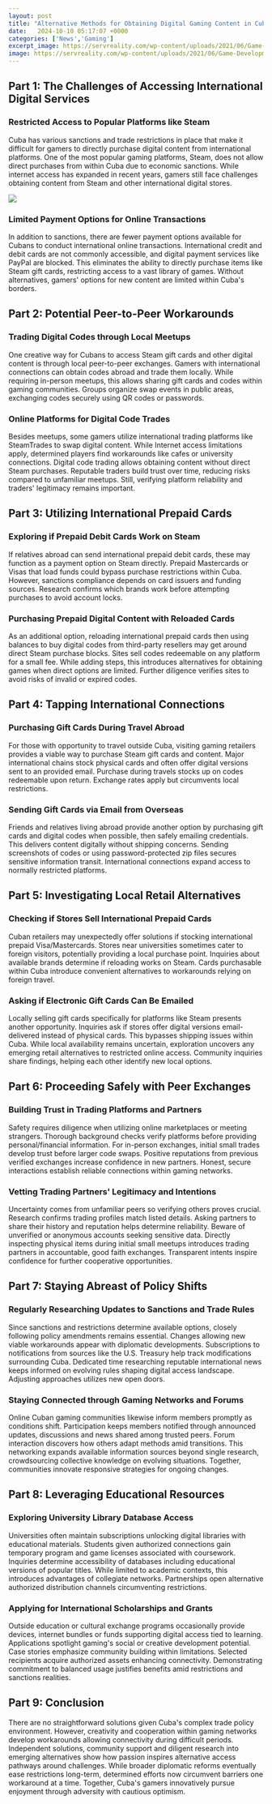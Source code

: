 ```yaml
---
layout: post
title: "Alternative Methods for Obtaining Digital Gaming Content in Cuba"
date:   2024-10-10 05:17:07 +0000
categories: ['News','Gaming']
excerpt_image: https://servreality.com/wp-content/uploads/2021/06/Game-Development.jpeg
image: https://servreality.com/wp-content/uploads/2021/06/Game-Development.jpeg
---
```


## Part 1: The Challenges of Accessing International Digital Services  
### **Restricted Access to Popular Platforms like Steam** 
Cuba has various sanctions and trade restrictions in place that make it difficult for gamers to directly purchase digital content from international platforms. One of the most popular gaming platforms, Steam, does not allow direct purchases from within Cuba due to economic sanctions. While internet access has expanded in recent years, gamers still face challenges obtaining content from Steam and other international digital stores.

![](https://i.ytimg.com/vi/1joEt5OFDVE/maxresdefault.jpg)
### **Limited Payment Options for Online Transactions** 
In addition to sanctions, there are fewer payment options available for Cubans to conduct international online transactions. International credit and debit cards are not commonly accessible, and digital payment services like PayPal are blocked. This eliminates the ability to directly purchase items like Steam gift cards, restricting access to a vast library of games. Without alternatives, gamers' options for new content are limited within Cuba's borders.
## Part 2: Potential Peer-to-Peer Workarounds
### **Trading Digital Codes through Local Meetups**
One creative way for Cubans to access Steam gift cards and other digital content is through local peer-to-peer exchanges. Gamers with international connections can obtain codes abroad and trade them locally. While requiring in-person meetups, this allows sharing gift cards and codes within gaming communities. Groups organize swap events in public areas, exchanging codes securely using QR codes or passwords. 
### **Online Platforms for Digital Code Trades**   
Besides meetups, some gamers utilize international trading platforms like SteamTrades to swap digital content. While Internet access limitations apply, determined players find workarounds like cafes or university connections. Digital code trading allows obtaining content without direct Steam purchases. Reputable traders build trust over time, reducing risks compared to unfamiliar meetups. Still, verifying platform reliability and traders' legitimacy remains important.
## Part 3: Utilizing International Prepaid Cards
### **Exploring if Prepaid Debit Cards Work on Steam**
If relatives abroad can send international prepaid debit cards, these may function as a payment option on Steam directly. Prepaid Mastercards or Visas that load funds could bypass purchase restrictions within Cuba. However, sanctions compliance depends on card issuers and funding sources. Research confirms which brands work before attempting purchases to avoid account locks. 
### **Purchasing Prepaid Digital Content with Reloaded Cards** 
As an additional option, reloading international prepaid cards then using balances to buy digital codes from third-party resellers may get around direct Steam purchase blocks. Sites sell codes redeemable on any platform for a small fee. While adding steps, this introduces alternatives for obtaining games when direct options are limited. Further diligence verifies sites to avoid risks of invalid or expired codes.
## Part 4: Tapping International Connections 
### **Purchasing Gift Cards During Travel Abroad**
For those with opportunity to travel outside Cuba, visiting gaming retailers provides a viable way to purchase Steam gift cards and content. Major international chains stock physical cards and often offer digital versions sent to an provided email. Purchase during travels stocks up on codes redeemable upon return. Exchange rates apply but circumvents local restrictions. 
### **Sending Gift Cards via Email from Overseas**  
Friends and relatives living abroad provide another option by purchasing gift cards and digital codes when possible, then safely emailing credentials. This delivers content digitally without shipping concerns. Sending screenshots of codes or using password-protected zip files secures sensitive information transit. International connections expand access to normally restricted platforms.
## Part 5: Investigating Local Retail Alternatives
### **Checking if Stores Sell International Prepaid Cards**  
Cuban retailers may unexpectedly offer solutions if stocking international prepaid Visa/Mastercards. Stores near universities sometimes cater to foreign visitors, potentially providing a local purchase point. Inquiries about available brands determine if reloading works on Steam. Cards purchasable within Cuba introduce convenient alternatives to workarounds relying on foreign travel.
### **Asking if Electronic Gift Cards Can Be Emailed** 
Locally selling gift cards specifically for platforms like Steam presents another opportunity. Inquiries ask if stores offer digital versions email-delivered instead of physical cards. This bypasses shipping issues within Cuba. While local availability remains uncertain, exploration uncovers any emerging retail alternatives to restricted online access. Community inquiries share findings, helping each other identify new local options.
## Part 6: Proceeding Safely with Peer Exchanges        
### **Building Trust in Trading Platforms and Partners**
Safety requires diligence when utilizing online marketplaces or meeting strangers. Thorough background checks verify platforms before providing personal/financial information. For in-person exchanges, initial small trades develop trust before larger code swaps. Positive reputations from previous verified exchanges increase confidence in new partners. Honest, secure interactions establish reliable connections within gaming networks.
### **Vetting Trading Partners' Legitimacy and Intentions**  
Uncertainty comes from unfamiliar peers so verifying others proves crucial. Research confirms trading profiles match listed details. Asking partners to share their history and reputation helps determine reliability. Beware of unverified or anonymous accounts seeking sensitive data. Directly inspecting physical items during initial small meetups introduces trading partners in accountable, good faith exchanges. Transparent intents inspire confidence for further cooperative opportunities.
## Part 7: Staying Abreast of Policy Shifts
### **Regularly Researching Updates to Sanctions and Trade Rules**  
Since sanctions and restrictions determine available options, closely following policy amendments remains essential. Changes allowing new viable workarounds appear with diplomatic developments. Subscriptions to notifications from sources like the U.S. Treasury help track modifications surrounding Cuba. Dedicated time researching reputable international news keeps informed on evolving rules shaping digital access landscape. Adjusting approaches utilizes new open doors.
### **Staying Connected through Gaming Networks and Forums** 
Online Cuban gaming communities likewise inform members promptly as conditions shift. Participation keeps members notified through announced updates, discussions and news shared among trusted peers. Forum interaction discovers how others adapt methods amid transitions. This networking expands available information sources beyond single research, crowdsourcing collective knowledge on evolving situations. Together, communities innovate responsive strategies for ongoing changes.
## Part 8: Leveraging Educational Resources
### **Exploring University Library Database Access**
Universities often maintain subscriptions unlocking digital libraries with educational materials. Students given authorized connections gain temporary program and game licenses associated with coursework. Inquiries determine accessibility of databases including educational versions of popular titles. While limited to academic contexts, this introduces advantages of collegiate networks. Partnerships open alternative authorized distribution channels circumventing restrictions.  
### **Applying for International Scholarships and Grants**
Outside education or cultural exchange programs occasionally provide devices, internet bundles or funds supporting digital access tied to learning. Applications spotlight gaming's social or creative development potential. Case stories emphasize community building within limitations. Selected recipients acquire authorized assets enhancing connectivity. Demonstrating commitment to balanced usage justifies benefits amid restrictions and sanctions realities.
## Part 9: Conclusion
There are no straightforward solutions given Cuba's complex trade policy environment. However, creativity and cooperation within gaming networks develop workarounds allowing connectivity during difficult periods. Independent solutions, community support and diligent research into emerging alternatives show how passion inspires alternative access pathways around challenges. While broader diplomatic reforms eventually ease restrictions long-term, determined efforts now circumvent barriers one workaround at a time. Together, Cuba's gamers innovatively pursue enjoyment through adversity with cautious optimism.